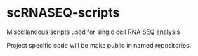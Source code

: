 # scRNASEQ-scripts

Miscellaneous scripts used for single cell RNA SEQ analysis

Project specific code will be make public in named repositories. 

